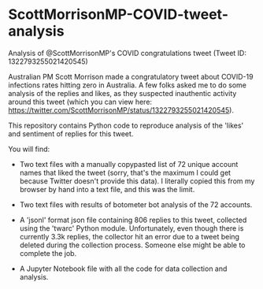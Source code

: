 # ScottMorrisonMP-COVID-tweet-analysis
Analysis of @ScottMorrisonMP's COVID congratulations tweet (Tweet ID: 1322793255021420545)

Australian PM Scott Morrison made a congratulatory tweet about COVID-19 infections rates hitting zero in Australia. A few folks asked me to do some analysis of the replies and likes, as they suspected inauthentic activity around this tweet (which you can view here: https://twitter.com/ScottMorrisonMP/status/1322793255021420545).

This repository contains Python code to reproduce analysis of the 'likes' and sentiment of replies for this tweet.

You will find:

- Two text files with a manually copypasted list of 72 unique account names that liked the tweet (sorry, that's the maximum I could get because Twitter doesn't provide this data). I literally copied this from my browser by hand into a text file, and this was the limit. 

- Two text files with results of botometer bot analysis of the 72 accounts.

- A 'jsonl' format json file containing 806 replies to this tweet, collected using the 'twarc' Python module. Unfortunately, even though there is currently 3.3k replies, the collector hit an error due to a tweet being deleted during the collection process. Someone else might be able to complete the job.

- A Jupyter Notebook file with all the code for data collection and analysis.
